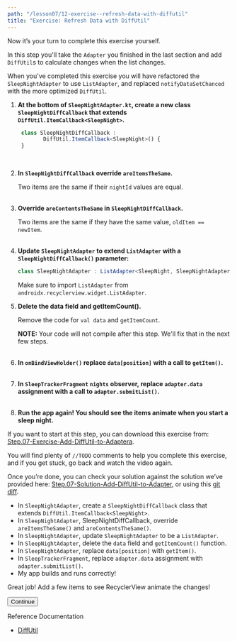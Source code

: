 ```yaml
---
path: "/lesson07/12-exercise--refresh-data-with-diffutil"
title: "Exercise: Refresh Data with DiffUtil"
---
```


<youtube id="5bCMZOv9WkE"></youtube>

<p>Now it’s your turn to complete this exercise yourself.</p>
<p>In this step you'll take the <code>Adapter</code> you finished in the last section and add <code>DiffUtil</code>s to calculate changes when the list changes.</p>
<p>When you've completed this exercise you will have refactored the <code>SleepNightAdapter</code> to use <code>ListAdapter</code>, and replaced <code>notifyDataSetChanced</code> with the more optimized <code>DiffUtil</code>.</p>
<ol>
<li><p><strong>At the bottom of <code>SleepNightAdapter.kt</code>, create a new class <code>SleepNightDiffCallback</code> that extends <code>DiffUtil.ItemCallback&lt;SleepNight&gt;</code>.</strong></p>

```ts
 class SleepNightDiffCallback :
        DiffUtil.ItemCallback<SleepNight>() {
 }
```

<p><br></p>
</li>
<li><p><strong>In <code>SleepNightDiffCallback</code> override <code>areItemsTheSame</code>.</strong></p>
<p>Two items are the same if their <code>nightId</code> values are equal.
<br><br></p>
</li>
<li><p><strong>Override <code>areContentsTheSame</code> in <code>SleepNightDiffCallback</code>.</strong></p>
<p>Two items are the same if they have the same value, <code>oldItem == newItem</code>.
<br><br></p>
</li>
<li><p><strong>Update <code>SleepNightAdapter</code> to extend <code>ListAdapter</code> with a <code>SleepNightDiffCallback()</code> parameter:</strong></p>

```ts
class SleepNightAdapter : ListAdapter<SleepNight, SleepNightAdapter.ViewHolder>(SleepNightDiffCallback())
```

<p>Make sure to import <code>ListAdapter</code> from <code>androidx.recyclerview.widget.ListAdapter</code>.
<br></p>
</li>
<li><p><strong>Delete the data field and getItemCount().</strong> </p>
<p>Remove the code for <code>val data</code> and <code>getItemCount</code>.</p>
<p><strong>NOTE:</strong> Your code will not compile after this step. We'll fix that in the next few steps.
<br><br></p>
</li>
<li><p><strong>In <code>onBindViewHolder()</code> replace <code>data[position]</code> with a call to <code>getItem()</code>.</strong>
<br><br></p>
</li>
<li><p><strong>In <code>SleepTrackerFragment</code> <code>nights</code> observer, replace <code>adapter.data</code> assignment with a call to <code>adapter.submitList()</code>.</strong><br><br></p>
</li>
<li><p><strong>Run the app again! You should see the items animate when you start a sleep night.</strong></p>
</li>
</ol>
<p>If you want to start at this step, you can download this exercise from: <a target="_blank" href="https://github.com/udacity/andfun-kotlin-sleep-tracker-with-recyclerview/archive/Step.07-Exercise-Add-DiffUtil-to-Adapter.zip">Step.07-Exercise-Add-DiffUtil-to-Adaptera</a>.</p>
<p>You will find plenty of <code>//TODO</code> comments to help you complete this exercise, and if you get stuck, go back and watch the video again.</p>
<p>Once you’re done, you can check your solution against the solution we’ve provided here: <a target="_blank" href="https://github.com/udacity/andfun-kotlin-sleep-tracker-with-recyclerview/tree/Step.07-Solution-Add-DiffUtil-to-Adapter">Step.07-Solution-Add-DiffUtil-to-Adapter</a>, or using this <a target="_blank" href="https://github.com/udacity/andfun-kotlin-sleep-tracker-with-recyclerview/compare/Step.07-Exercise-Add-DiffUtil-to-Adapter...Step.07-Solution-Add-DiffUtil-to-Adapter">git diff</a>.</p>


<text-box variant='learningObjectives' name='Complete these tasks to implement DiffUtil to calculate changes when the list changes.'>

- In <code>SleepNightAdapter</code>, create a <code>SleepNightDiffCallback</code> class that extends <code>DiffUtil.ItemCallback&lt;SleepNight&gt;</code>.
- In <code>SleepNightAdapter</code>, SleepNightDiffCallback, override <code>areItemsTheSame()</code> and <code>areContentsTheSame()</code>.
- In <code>SleepNightAdapter</code>, update <code>SleepNightAdapter</code> to be a <code>ListAdapter</code>.
- In <code>SleepNightAdapter</code>, delete the <code>data</code> field and <code>getItemCount()</code> function.
- In <code>SleepNightAdapter</code>, replace <code>data[position]</code> with <code>getItem()</code>.
- In <code>SleepTrackerFragment</code>, replace <code>adapter.data</code> assignment with <code>adapter.submitList()</code>.
- My app builds and runs correctly!

</text-box>

<p>Great job! Add a few items to see RecyclerView animate the changes!</p>
<button>Continue</button>

<p>Reference Documentation</p>
<ul>
<li><a target="_blank" href="https://developer.android.com/reference/android/support/v7/util/DiffUtil">DiffUtil</a></li>
</ul>
